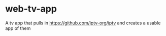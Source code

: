 # web-tv-app
A tv app that pulls in https://github.com/iptv-org/iptv and creates a usable app of them
